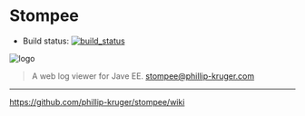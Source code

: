 # Stompee
                 
 * Build status: [![build_status](https://travis-ci.org/phillip-kruger/stompee.svg?branch=master)](https://travis-ci.org/phillip-kruger/stompee)

![logo](https://raw.githubusercontent.com/phillip-kruger/stompee/master/stompee-core/src/main/webapp/stompee/logo.png) 

> A web log viewer for Jave EE.
> stompee@phillip-kruger.com

***

https://github.com/phillip-kruger/stompee/wiki
